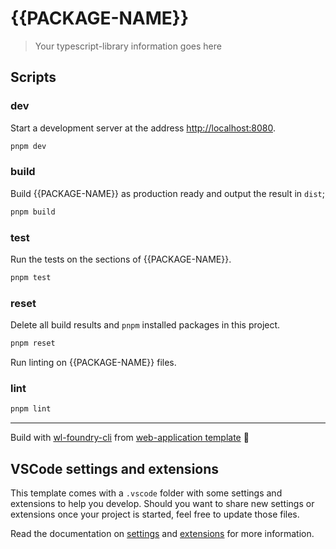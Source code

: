 # {{PACKAGE-NAME}}

> Your typescript-library information goes here

## Scripts

### dev

Start a development server at the address [http://localhost:8080](http://localhost:8080).

```bash
pnpm dev
```

### build

Build {{PACKAGE-NAME}} as production ready and output the result in `dist`;

```bash
pnpm build
```

### test

Run the tests on the sections of {{PACKAGE-NAME}}.

```bash
pnpm test
```

### reset

Delete all build results and `pnpm` installed packages in this project.

```bash
pnpm reset
```

Run linting on {{PACKAGE-NAME}} files.

### lint

```bash
pnpm lint
```

---
Build with [wl-foundry-cli](https://github.com/workleap/wl-foundry-cli) from [web-application template](https://github.com/workleap/wl-foundry-cli/tree/main/templates/web-application) 🚀

## VSCode settings and extensions

This template comes with a `.vscode` folder with some settings and extensions to help you develop. Should you want to share new settings or extensions once your project is started, feel free to update those files.

Read the documentation on [settings](https://code.visualstudio.com/docs/getstarted/settings) and [extensions](https://code.visualstudio.com/docs/editor/extension-gallery) for more information.
